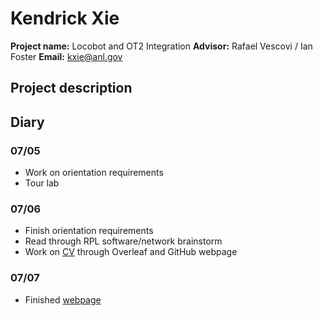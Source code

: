 # Kendrick Xie

**Project name:** Locobot and OT2 Integration
**Advisor:** Rafael Vescovi / Ian Foster
**Email:** kxie@anl.gov

## Project description

## Diary

### 07/05

- Work on orientation requirements
- Tour lab

### 07/06

- Finish orientation requirements
- Read through RPL software/network brainstorm
- Work on [CV](https://github.com/KendrickXie/rpl-summer-2022/blob/main/kendrick/KendrickXieCV.pdf) through Overleaf and GitHub webpage

### 07/07

- Finished [webpage](https://kendrickxie.github.io)
